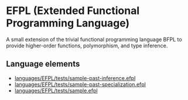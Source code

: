# EFPL (Extended Functional Programming Language)
A small extension of the trivial functional programming language BFPL to provide higher-order functions, polymorphism, and type inference.
## Language elements
* [languages/EFPL/tests/sample-past-inference.efpl](https://github.com/softlang/yas/blob/master/languages/EFPL/tests/sample-past-inference.efpl)
* [languages/EFPL/tests/sample-past-specialization.efpl](https://github.com/softlang/yas/blob/master/languages/EFPL/tests/sample-past-specialization.efpl)
* [languages/EFPL/tests/sample.efpl](https://github.com/softlang/yas/blob/master/languages/EFPL/tests/sample.efpl)
